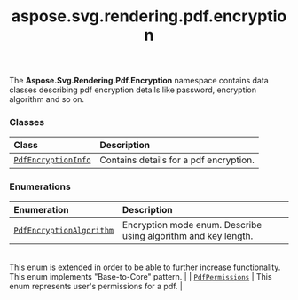 ﻿---
title: aspose.svg.rendering.pdf.encryption
second_title: Aspose.SVG for Python via .NET API References
description: 
type: docs
weight: 10
url: /python-net/aspose.svg.rendering.pdf.encryption/
is_root: false
---

The **Aspose.Svg.Rendering.Pdf.Encryption**  namespace contains
data classes describing pdf encryption details like password,
encryption algorithm and so on.

### Classes
| Class | Description |
| :- | :- |
| [`PdfEncryptionInfo`](/svg/python-net/aspose.svg.rendering.pdf.encryption/pdfencryptioninfo) | Contains details for a pdf encryption. |


### Enumerations
| Enumeration | Description |
| :- | :- |
| [`PdfEncryptionAlgorithm`](/svg/python-net/aspose.svg.rendering.pdf.encryption/pdfencryptionalgorithm) | Encryption mode enum. Describe using algorithm and key length.<br/>This enum is extended in order to be able to further increase functionality.<br/>This enum implements "Base-to-Core" pattern. |
| [`PdfPermissions`](/svg/python-net/aspose.svg.rendering.pdf.encryption/pdfpermissions) | This enum represents user's permissions for a pdf. |



